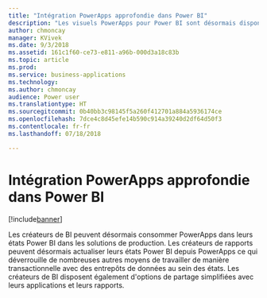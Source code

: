 ```yaml
---
title: "Intégration PowerApps approfondie dans Power BI"
description: "Les visuels PowerApps pour Power BI sont désormais disponibles"
author: chmoncay
manager: KVivek
ms.date: 9/3/2018
ms.assetid: 161c1f60-ce73-e811-a96b-000d3a18c83b
ms.topic: article
ms.prod: 
ms.service: business-applications
ms.technology: 
ms.author: chmoncay
audience: Power user
ms.translationtype: HT
ms.sourcegitcommit: 0b40bb3c98145f5a260f412701a884a5936174ce
ms.openlocfilehash: 7dce4c8d45efe14b590c914a39240d2df64d50f3
ms.contentlocale: fr-fr
ms.lasthandoff: 07/18/2018

---
```

# <a name="deeper-powerapps-integration-in-power-bi"></a>Intégration PowerApps approfondie dans Power BI


[!include[banner](../../includes/banner.md)]

Les créateurs de BI peuvent désormais consommer PowerApps dans leurs états Power BI dans les solutions de production. Les créateurs de rapports peuvent désormais actualiser leurs états Power BI depuis PowerApps ce qui déverrouille de nombreuses autres moyens de travailler de manière transactionnelle avec des entrepôts de données au sein des états.  Les créateurs de BI disposent également d'options de partage simplifiées avec leurs applications et leurs rapports.

